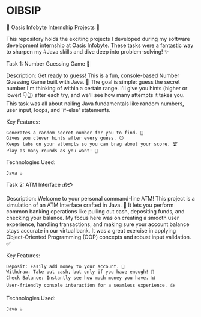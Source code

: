 # OIBSIP
🚀 Oasis Infobyte Internship Projects 🚀

This repository holds the exciting projects I developed during my software development internship at Oasis Infobyte. These tasks were a fantastic way to sharpen my #Java skills and dive deep into problem-solving! ✨

Task 1: Number Guessing Game 🎯

Description:
Get ready to guess! This is a fun, console-based Number Guessing Game built with Java. 🎲 The goal is simple: guess the secret number I'm thinking of within a certain range. I'll give you hints (higher or lower! 👇👆) after each try, and we'll see how many attempts it takes you. This task was all about nailing Java fundamentals like random numbers, user input, loops, and 'if-else' statements.

Key Features:

    Generates a random secret number for you to find. 🔢
    Gives you clever hints after every guess. 😉
    Keeps tabs on your attempts so you can brag about your score. 🏆
    Play as many rounds as you want! 🔄

Technologies Used:

    Java ☕

Task 2: ATM Interface 💰💳

Description:
Welcome to your personal command-line ATM! This project is a simulation of an ATM Interface crafted in Java. 🏦 It lets you perform common banking operations like pulling out cash, depositing funds, and checking your balance. My focus here was on creating a smooth user experience, handling transactions, and making sure your account balance stays accurate in our virtual bank. It was a great exercise in applying Object-Oriented Programming (OOP) concepts and robust input validation. ✅

Key Features:

    Deposit: Easily add money to your account. 💸
    Withdraw: Take out cash, but only if you have enough! 🛑
    Check Balance: Instantly see how much money you have. 📊
    User-friendly console interaction for a seamless experience. 👍

Technologies Used:

    Java ☕
